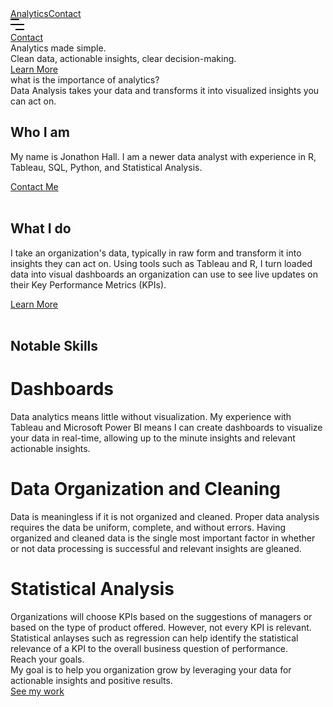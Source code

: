 <html data-wf-domain="vegetable-analytics.webflow.io" data-wf-page="649d60706d73c18c0e9b99b0" data-wf-site="649d60706d73c18c0e9b9966" class="w-mod-js wf-montserrat-n1-active wf-montserrat-i1-active wf-montserrat-n2-active wf-montserrat-i2-active wf-montserrat-n3-active wf-montserrat-i3-active wf-montserrat-n4-active wf-montserrat-i4-active wf-montserrat-n5-active wf-montserrat-i5-active wf-montserrat-i6-active wf-montserrat-n7-active wf-montserrat-i7-active wf-montserrat-n8-active wf-montserrat-i8-active wf-montserrat-n9-active wf-montserrat-i9-active wf-montserrat-n6-active wf-active"><head>
<meta http-equiv="content-type" content="text/html; charset=UTF-8"><style>.wf-force-outline-none[tabindex="-1"]:focus{outline:none;}</style><meta charset="utf-8"><title>Business - Webflow HTML website template</title><meta content="Business - Webflow HTML website template" property="og:title"><meta content="https://uploads-ssl.webflow.com/5c6eb5400253230156de2bd6/5cdc268dd7274d5c05c6009a_Business%20SEO.jpg" property="og:image"><meta content="Business - Webflow HTML website template" property="twitter:title"><meta content="https://uploads-ssl.webflow.com/5c6eb5400253230156de2bd6/5cdc268dd7274d5c05c6009a_Business%20SEO.jpg" property="twitter:image"><meta content="width=device-width, initial-scale=1" name="viewport"><meta content="Webflow" name="generator"><link href="VegetableAnalytics_files/vegetable-analytics.webflow.72ded3b04.css" rel="stylesheet" type="text/css"><link href="https://fonts.googleapis.com/" rel="preconnect"><link href="https://fonts.gstatic.com/" rel="preconnect" crossorigin="anonymous"><script src="VegetableAnalytics_files/webfont.js" type="text/javascript"></script><link rel="stylesheet" href="VegetableAnalytics_files/css.css" media="all"><script type="text/javascript">WebFont.load({  google: {    families: ["Montserrat:100,100italic,200,200italic,300,300italic,400,400italic,500,500italic,600,600italic,700,700italic,800,800italic,900,900italic"]  }});</script><script type="text/javascript">!function(o,c){var n=c.documentElement,t=" w-mod-";n.className+=t+"js",("ontouchstart"in o||o.DocumentTouch&&c instanceof DocumentTouch)&&(n.className+=t+"touch")}(window,document);</script><link href="https://uploads-ssl.webflow.com/img/favicon.ico" rel="shortcut icon" type="image/x-icon"><link href="https://uploads-ssl.webflow.com/img/webclip.png" rel="apple-touch-icon"></head><body><div data-collapse="medium" data-animation="default" data-duration="400" data-easing="ease" data-easing2="ease" role="banner" class="navigation w-nav"><div class="navigation-wrap"><div class="menu"><nav role="navigation" class="navigation-items w-nav-menu"><a href="https://vegetable-analytics.webflow.io/team" class="navigation-item w-nav-link">Analytics</a><a href="https://vegetable-analytics.webflow.io/contact" class="navigation-item w-nav-link">Contact</a></nav><div class="menu-button w-nav-button" style="-webkit-user-select: text;" aria-label="menu" role="button" tabindex="0" aria-controls="w-nav-overlay-0" aria-haspopup="menu" aria-expanded="false"><img src="VegetableAnalytics_files/649d60706d73c18c0e9b99d2_menu-icon.png" alt="" class="menu-icon" width="22"></div></div><a href="mailto:mail@business.com?subject=You've%20got%20mail!" class="button cc-contact-us w-inline-block"><div class="text-block">Contact</div></a></div><div class="w-nav-overlay" data-wf-ignore="" id="w-nav-overlay-0"></div></div><div class="section cc-store-home-wrap"><div class="intro-header"><div class="intro-content cc-homepage"><div class="intro-text"><div class="heading-jumbo">Analytics made simple.</div><div class="paragraph-bigger cc-bigger-white-light">Clean data, actionable insights, clear decision-making.<br></div></div><a href="https://vegetable-analytics.webflow.io/about" class="button cc-jumbo-button cc-jumbo-white w-inline-block"><div>Learn More</div></a></div></div><div class="container"><div class="motto-wrap"><div class="label cc-light">what is the importance of analytics?</div><div class="heading-jumbo-small">Data Analysis takes your data and transforms it into visualized insights you can act on.<br></div></div><div class="divider"></div><div class="home-content-wrap"><div class="w-layout-grid about-grid"><div id="w-node-_86e64837-0616-515b-4568-76c147234d34-0e9b99b0"><div class="home-section-wrap"><h2 class="section-heading">Who I am</h2><p class="paragraph-light">My name is Jonathon Hall. I am a newer data analyst with experience in R, Tableau, SQL, Python, and Statistical Analysis.</p></div><a href="https://vegetable-analytics.webflow.io/about" class="button w-inline-block"><div>Contact Me</div></a></div><img src="VegetableAnalytics_files/649d635c8b2660e3b5aad3a9_Selfie.jpg" id="w-node-_86e64837-0616-515b-4568-76c147234d3f-0e9b99b0" sizes="(max-width: 479px) 100vw, (max-width: 767px) 96vw, (max-width: 1079px) 100vw, 1079px" srcset="VegetableAnalytics_files/649d635c8b2660e3b5aad3a9_Selfie-p-500.jpg 500w, VegetableAnalytics_files/649d635c8b2660e3b5aad3a9_Selfie-p-800.jpg 800w, VegetableAnalytics_files/649d635c8b2660e3b5aad3a9_Selfie.jpg 1079w" alt=""></div><div class="w-layout-grid about-grid cc-about-2"><div id="w-node-_86e64837-0616-515b-4568-76c147234d41-0e9b99b0"><div class="home-section-wrap"><h2 class="section-heading">What I&nbsp;do</h2><p class="paragraph-light">I
 take an organization's data, typically in raw form and transform it 
into insights they can act on. Using tools such as Tableau and R, I turn
 loaded data into visual dashboards an organization can use to see live 
updates on their Key Performance Metrics (KPIs).</p></div><a href="https://vegetable-analytics.webflow.io/team" class="button w-inline-block"><div>Learn More</div></a></div><img src="VegetableAnalytics_files/649d62dcfa9613aa95ca8fa0_pexels-burak-the-weekender-186461.jpg" id="w-node-_86e64837-0616-515b-4568-76c147234d4c-0e9b99b0" sizes="(max-width: 479px) 100vw, (max-width: 767px) 96vw, 100vw" srcset="VegetableAnalytics_files/649d62dcfa9613aa95ca8fa0_pexels-burak-the-weekender-1864_004.jpg 500w, VegetableAnalytics_files/649d62dcfa9613aa95ca8fa0_pexels-burak-the-weekender-1864_003.jpg 800w, VegetableAnalytics_files/649d62dcfa9613aa95ca8fa0_pexels-burak-the-weekender-1864_002.jpg 1080w, VegetableAnalytics_files/649d62dcfa9613aa95ca8fa0_pexels-burak-the-weekender-1864_005.jpg 1600w, VegetableAnalytics_files/649d62dcfa9613aa95ca8fa0_pexels-burak-the-weekender-186461-p.jpg 2000w, VegetableAnalytics_files/649d62dcfa9613aa95ca8fa0_pexels-burak-the-weekender-1864_006.jpg 2600w, VegetableAnalytics_files/649d62dcfa9613aa95ca8fa0_pexels-burak-the-weekender-1864_007.jpg 3200w, VegetableAnalytics_files/649d62dcfa9613aa95ca8fa0_pexels-burak-the-weekender-186461.jpg 5472w" alt=""></div></div></div></div><div class="section"><div class="container"><div class="blog-heading"><h2 class="work-heading">Notable Skills</h2><div class="w-layout-blockcontainer container-3 w-container"><div class="w-layout-blockcontainer container-4 w-container"><h1 class="heading-6">Dashboards</h1><div class="text-block-10">Data
 analytics means little without visualization. My experience with 
Tableau and Microsoft Power BI means I can create dashboards to 
visualize your data in real-time, allowing up to the minute insights and
 relevant actionable insights.</div></div><div class="w-layout-blockcontainer container-5 w-container"><div class="w-layout-blockcontainer container-7 w-container"><h1 class="heading-6">Data Organization and Cleaning</h1><div class="text-block-11">Data
 is meaningless if it is not organized and cleaned. Proper data analysis
 requires the data be uniform, complete, and without errors. Having 
organized and cleaned data is the single most important factor in 
whether or not data processing is successful and relevant insights are 
gleaned.</div></div></div><div class="w-layout-blockcontainer container-6 w-container"><div class="w-layout-blockcontainer w-container"><h1 class="heading-6">Statistical Analysis</h1><div>Organizations
 will choose KPIs based on the suggestions of managers or based on the 
type of product offered. However, not every KPI is relevant. Statistical
 anlayses such as regression can help identify the statistical relevance
 of a KPI to the overall business question of performance.</div></div></div></div></div></div></div><div class="section cc-cta"><div class="container"><div class="cta-wrap"><div><div class="cta-text"><div class="heading-jumbo-small">Reach your goals.<br></div><div class="paragraph-bigger cc-bigger-light">My goal is to help you organization grow by leveraging your data for actionable insights and positive results.<br></div></div><a href="https://vegetable-analytics.webflow.io/contact" class="button cc-jumbo-button w-inline-block"><div>See my work</div></a></div></div></div></div><div class="section"><div class="container"><div class="footer-wrap">

